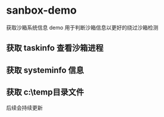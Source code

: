 # sanbox-demo
 获取沙箱系统信息 demo
 用于判断沙箱信息以更好的绕过沙箱检测

## 获取 taskinfo 查看沙箱进程

## 获取 systeminfo 信息

## 获取 c:\temp目录文件


后续会持续更新
